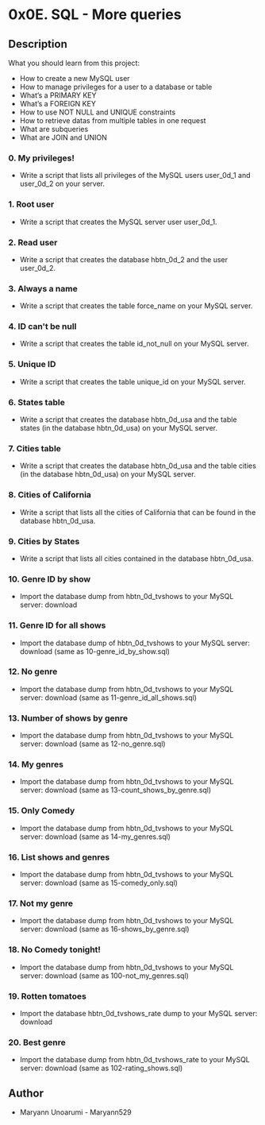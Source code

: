 # 0x0E. SQL - More queries
## Description
What you should learn from this project:

* How to create a new MySQL user
* How to manage privileges for a user to a database or table
* What’s a PRIMARY KEY
* What’s a FOREIGN KEY
* How to use NOT NULL and UNIQUE constraints
* How to retrieve datas from multiple tables in one request
* What are subqueries
* What are JOIN and UNION
### 0. My privileges!
* Write a script that lists all privileges of the MySQL users user_0d_1 and user_0d_2 on your server.
### 1. Root user
* Write a script that creates the MySQL server user user_0d_1.
### 2. Read user
* Write a script that creates the database hbtn_0d_2 and the user user_0d_2.
### 3. Always a name
* Write a script that creates the table force_name on your MySQL server.
### 4. ID can't be null
* Write a script that creates the table id_not_null on your MySQL server.
### 5. Unique ID
* Write a script that creates the table unique_id on your MySQL server.
### 6. States table
* Write a script that creates the database hbtn_0d_usa and the table states (in the database hbtn_0d_usa) on your MySQL server.
### 7. Cities table
* Write a script that creates the database hbtn_0d_usa and the table cities (in the database hbtn_0d_usa) on your MySQL server.
### 8. Cities of California
* Write a script that lists all the cities of California that can be found in the database hbtn_0d_usa.
### 9. Cities by States
* Write a script that lists all cities contained in the database hbtn_0d_usa.
### 10. Genre ID by show
* Import the database dump from hbtn_0d_tvshows to your MySQL server: download
### 11. Genre ID for all shows
* Import the database dump of hbtn_0d_tvshows to your MySQL server: download (same as 10-genre_id_by_show.sql)
### 12. No genre
* Import the database dump from hbtn_0d_tvshows to your MySQL server: download (same as 11-genre_id_all_shows.sql)
### 13. Number of shows by genre
* Import the database dump from hbtn_0d_tvshows to your MySQL server: download (same as 12-no_genre.sql)
### 14. My genres
* Import the database dump from hbtn_0d_tvshows to your MySQL server: download (same as 13-count_shows_by_genre.sql)
### 15. Only Comedy
* Import the database dump from hbtn_0d_tvshows to your MySQL server: download (same as 14-my_genres.sql)
### 16. List shows and genres
* Import the database dump from hbtn_0d_tvshows to your MySQL server: download (same as 15-comedy_only.sql)
### 17. Not my genre
* Import the database dump from hbtn_0d_tvshows to your MySQL server: download (same as 16-shows_by_genre.sql)
### 18. No Comedy tonight!
* Import the database dump from hbtn_0d_tvshows to your MySQL server: download (same as 100-not_my_genres.sql)
### 19. Rotten tomatoes
* Import the database hbtn_0d_tvshows_rate dump to your MySQL server: download
### 20. Best genre
* Import the database dump from hbtn_0d_tvshows_rate to your MySQL server: download (same as 102-rating_shows.sql)

## Author
  * Maryann Unoarumi - Maryann529
